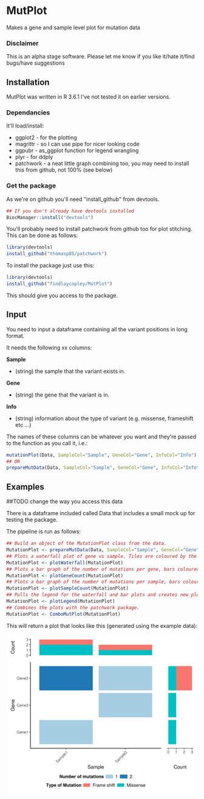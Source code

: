 # MutPlot

Makes a gene and sample level plot for mutation data

### Disclaimer
This is an alpha stage software. Please let me know if you like it/hate it/find bugs/have suggestions

## Installation

MutPlot was written in R 3.6.1 I've not tested it on earlier versions.

### Dependancies

It'll load/install:
 * ggplot2 - for the plotting
 * magrittr - so I can use pipe for nicer looking code
 * ggpubr - as_ggplot function for legend wrangling
 * plyr - for ddply
 * patchwork - a neat little graph combining too, you may need to install this from github, not 100% (see below)
 
 
### Get the package

As we're on github you'll need "install_github" from devtools.

```R
## If you don't already have devtools installed
BiocManager::install("devtools")
```
You'll probably need to install patchwork from github too for plot stitching. This can be done as follows:

```R
library(devtools)
install_github("thomasp85/patchwork")
```

To install the package just use this:

```R
library(devtools)
install_github("findlaycopley/MutPlot")
```
This should give you access to the package.

## Input

You need to input a dataframe containing all the variant positions in long format.

It needs the following xx columns:

**Sample**

* (string) the sample that the variant exists in.

**Gene**

* (string) the gene that the variant is in.

**Info**

* (string) information about the type of variant (e.g. missense, frameshift etc ...) 

The names of these columns can be whatever you want and they're passed to the function as you call it, i.e.:

```R
mutationPlot(Data, SampleCol="Sample", GeneCol="Gene", InfoCol="Info")
## OR
prepareMutData(Data, SampleCol="Sample", GeneCol="Gene", InfoCol="Info")
```

## Examples
##TODO change the way you access this data

There is a dataframe included called Data that includes a small mock up for testing the package.

The pipeline is run as follows:
```R
## Build an object of the MutationPlot class from the data.
MutationPlot <- prepareMutData(Data, SampleCol="Sample", GeneCol="Gene", InfoCol="Info")
## Plots a waterfall plot of gene vs sample. Tiles are coloured by the number of mutations in that sample/gene
MutationPlot <- plotWaterfall(MutationPlot)
## Plots a bar graph of the number of mutations per gene, bars coloured by mutation info
MutationPlot <- plotGeneCount(MutationPlot)
## Plots a bar graph of the number of mutations per sample, bars coloured by mutation info
MutationPlot <- plotSampleCount(MutationPlot)
## Pulls the legend for the waterfall and bar plots and creates new plots.
MutationPlot <- plotLegend(MutationPlot)
## Combines the plots with the patchwork package.
MutationPlot <- ComboMutPlot(MutationPlot)
```

This will return a plot that looks like this (generated using the example data):

![plot example](https://github.com/findlaycopley/MutPlot/blob/master/testData.png)
